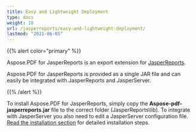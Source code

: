 ```yaml
---
title: Easy and Lightweight Deployment
type: docs
weight: 10
url: /jasperreports/easy-and-lightweight-deployment/
lastmod: "2021-06-05"
---
```


{{% alert color="primary" %}}

Aspose.PDF for JasperReports is an export extension for [JasperReports](http://www.jaspersoft.com/jasperreports).

Aspose.PDF for JasperReports is provided as a single JAR file and can easily be integrated with JasperReports and JasperServer.

{{% /alert %}}

To install Aspose.PDF for JasperReports, simply copy the **Aspose-pdf-jasperreports.jar** file to the correct folder (JasperReports\lib). To integrate with JasperServer you also need to edit a JasperServer configuration file. [Read the installation section](/pdf/jasperreports/installation/) for detailed installation steps.
